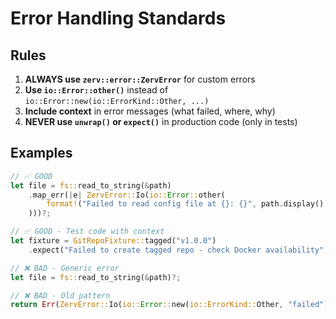 # Error Handling Standards

## Rules

1. **ALWAYS use `zerv::error::ZervError`** for custom errors
2. **Use `io::Error::other()`** instead of `io::Error::new(io::ErrorKind::Other, ...)`
3. **Include context** in error messages (what failed, where, why)
4. **NEVER use `unwrap()` or `expect()`** in production code (only in tests)

## Examples

```rust
// ✅ GOOD
let file = fs::read_to_string(&path)
    .map_err(|e| ZervError::Io(io::Error::other(
        format!("Failed to read config file at {}: {}", path.display(), e)
    )))?;

// ✅ GOOD - Test code with context
let fixture = GitRepoFixture::tagged("v1.0.0")
    .expect("Failed to create tagged repo - check Docker availability");

// ❌ BAD - Generic error
let file = fs::read_to_string(&path)?;

// ❌ BAD - Old pattern
return Err(ZervError::Io(io::Error::new(io::ErrorKind::Other, "failed")));
```
